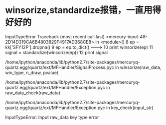# winsorize,standardize报错，一直用得好好的

InputTypeError                            Traceback (most recent call last)
&lt;mercury-input-48-2D14D319CA6B4803829F4917AD368CE8&gt; in &lt;module&gt;()
      8 ep = kk['SFY12P'].dropna()
      9 ep = ep.to_dict()
---&gt; 10 print winsorize(ep)
     11 signal = standardize(winsorize(ep))
     12 print signal

/home/ipython/anaconda/lib/python2.7/site-packages/mercuryq-quartz.egg/quartz/ext/MFHandler/SignalProcess.pyc in winsorize(raw_data, win_type, n_draw, pvalue)

/home/ipython/anaconda/lib/python2.7/site-packages/mercuryq-quartz.egg/quartz/ext/MFHandler/Exception.pyc in raw_data_check(raw_data)

/home/ipython/anaconda/lib/python2.7/site-packages/mercuryq-quartz.egg/quartz/ext/MFHandler/Exception.pyc in key_check(input_str)

InputTypeError: Input raw_data key type error